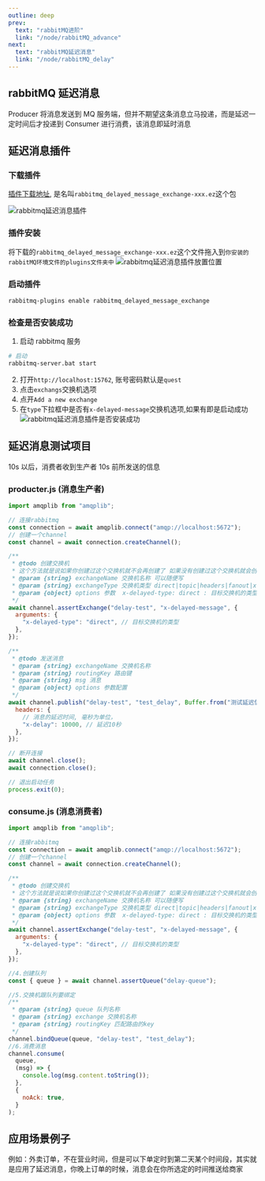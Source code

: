 ```yaml
---
outline: deep
prev:
  text: "rabbitMQ进阶"
  link: "/node/rabbitMQ_advance"
next:
  text: "rabbitMQ延迟消息"
  link: "/node/rabbitMQ_delay"
---
```


## rabbitMQ 延迟消息

Producer 将消息发送到 MQ 服务端，但并不期望这条消息立马投递，而是延迟一定时间后才投递到 Consumer 进行消费，该消息即延时消息

## 延迟消息插件

### 下载插件

[插件下载地址](https://github.com/rabbitmq/rabbitmq-delayed-message-exchange/releases), 是名叫`rabbitmq_delayed_message_exchange-xxx.ez`这个包

![rabbitmq延迟消息插件](/rabbitmq延迟消息插件.png)

### 插件安装

将下载的`rabbitmq_delayed_message_exchange-xxx.ez`这个文件拖入到`你安装的rabbitMQ环境文件的plugins文件夹中`
![rabbitmq延迟消息插件放置位置](/rabbitmq延迟消息插件放置位置.png)

### 启动插件

```sh
rabbitmq-plugins enable rabbitmq_delayed_message_exchange
```

### 检查是否安装成功

1. 启动 rabbitmq 服务

```sh
# 启动
rabbitmq-server.bat start
```

2. 打开`http://localhost:15762`, 账号密码默认是`quest`
3. 点击`exchangs`交换机选项
4. 点开`Add a new exchange`
5. 在`type`下拉框中是否有`x-delayed-message`交换机选项,如果有即是启动成功
   ![rabbitmq延迟消息插件是否安装成功](/rabbitmq延迟插件是否安装成功.png)

## 延迟消息测试项目

10s 以后，消费者收到生产者 10s 前所发送的信息

### producter.js (消息生产者)

```js
import amqplib from "amqplib";

// 连接rabbitmq
const connection = await amqplib.connect("amqp://localhost:5672");
// 创建一个channel
const channel = await connection.createChannel();

/**
 * @todo 创建交换机
 * 这个方法就是说如果你创建过这个交换机就不会再创建了 如果没有创建过这个交换机就会创建
 * @param {string} exchangeName 交换机名称 可以随便写
 * @param {string} exchangeType 交换机类型 direct|topic|headers|fanout|x-delayed-message(需要预先安装延迟消息插件)
 * @param {object} options 参数  x-delayed-type: direct : 目标交换机的类型
 */
await channel.assertExchange("delay-test", "x-delayed-message", {
  arguments: {
    "x-delayed-type": "direct", // 目标交换机的类型
  },
});

/**
 * @todo 发送消息
 * @param {string} exchangeName 交换机名称
 * @param {string} routingKey 路由键
 * @param {string} msg 消息
 * @param {object} options 参数配置
 */
await channel.publish("delay-test", "test_delay", Buffer.from("测试延迟信息"), {
  headers: {
    // 消息的延迟时间, 毫秒为单位，
    "x-delay": 10000, // 延迟10秒
  },
});

// 断开连接
await channel.close();
await connection.close();

// 退出启动任务
process.exit(0);
```

### consume.js (消息消费者)

```js
import amqplib from "amqplib";

// 连接rabbitmq
const connection = await amqplib.connect("amqp://localhost:5672");
// 创建一个channel
const channel = await connection.createChannel();

/**
 * @todo 创建交换机
 * 这个方法就是说如果你创建过这个交换机就不会再创建了 如果没有创建过这个交换机就会创建
 * @param {string} exchangeName 交换机名称 可以随便写
 * @param {string} exchangeType 交换机类型 direct|topic|headers|fanout|x-delayed-message(需要预先安装延迟消息插件)
 * @param {object} options 参数  x-delayed-type: direct : 目标交换机的类型
 */
await channel.assertExchange("delay-test", "x-delayed-message", {
  arguments: {
    "x-delayed-type": "direct", // 目标交换机的类型
  },
});

//4.创建队列
const { queue } = await channel.assertQueue("delay-queue");

//5.交换机跟队列要绑定
/**
 * @param {string} queue 队列名称
 * @param {string} exchange 交换机名称
 * @param {string} routingKey 匹配路由的key
 */
channel.bindQueue(queue, "delay-test", "test_delay");
//6.消费消息
channel.consume(
  queue,
  (msg) => {
    console.log(msg.content.toString());
  },
  {
    noAck: true,
  }
);
```

## 应用场景例子

例如：外卖订单，不在营业时间，但是可以下单定时到第二天某个时间段，其实就是应用了延迟消息，你晚上订单的时候，消息会在你所选定的时间推送给商家
